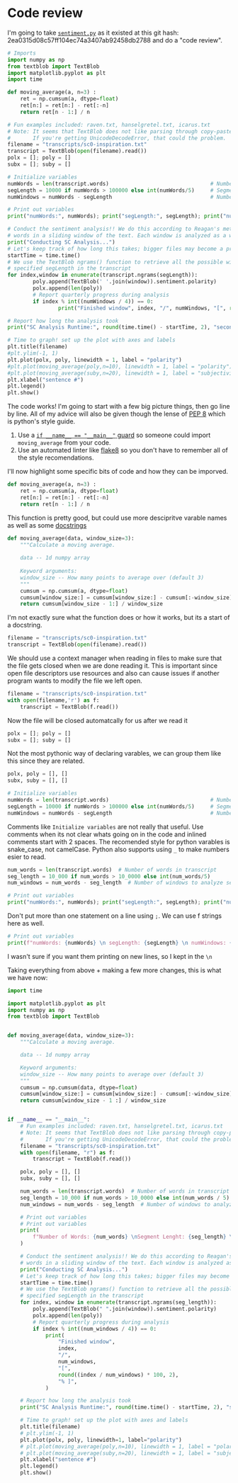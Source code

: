 

# Code review

I'm going to take [`sentiment.py`](https://github.com/cac-s19/story_collider/blob/2ea0315d08c57ff104ec74a3407ab92458db2788/sentiment.py) as it existed at this git hash: 2ea0315d08c57ff104ec74a3407ab92458db2788 and do a "code review".



```py
# Imports
import numpy as np
from textblob import TextBlob
import matplotlib.pyplot as plt
import time

def moving_average(a, n=3) :
    ret = np.cumsum(a, dtype=float)
    ret[n:] = ret[n:] - ret[:-n]
    return ret[n - 1:] / n

# Fun examples included: raven.txt, hanselgretel.txt, icarus.txt
# Note: It seems that TextBlob does not like parsing through copy-pasted end quotes.
#       If you're getting UnicodeDecodeError, that could the problem.
filename = "transcripts/sc0-inspiration.txt"
transcript = TextBlob(open(filename).read())
polx = []; poly = []
subx = []; suby = []

# Initialize variables
numWords = len(transcript.words)                                # Number of words in transcript
segLength = 10000 if numWords > 100000 else int(numWords/5)     # Segment / window length
numWindows = numWords - segLength                               # Number of windows to analyze sentiment from

# Print out variables
print("numWords:", numWords); print("segLength:", segLength); print("numWindows:", numWindows)

# Conduct the sentiment analysis!! We do this according to Reagan's method of gathering all the 
# words in a sliding window of the text. Each window is analyzed as a whole for sentiment.
print("Conducting SC Analysis...")
# Let's keep track of how long this takes; bigger files may become a problem
startTime = time.time()
# We use the TextBlob ngrams() function to retrieve all the possible windows of our 
# specified segLength in the transcript
for index,window in enumerate(transcript.ngrams(segLength)):
        poly.append(TextBlob(' '.join(window)).sentiment.polarity)
        polx.append(len(poly))
        # Report quarterly progress during analysis
        if index % int((numWindows / 4)) == 0:
                print("Finished window", index, "/", numWindows, "[", round((index/numWindows)*100, 2), "% ]")

# Report how long the analysis took
print("SC Analysis Runtime:", round(time.time() - startTime, 2), "seconds")

# Time to graph! set up the plot with axes and labels
plt.title(filename)
#plt.ylim(-1, 1)
plt.plot(polx, poly, linewidth = 1, label = "polarity")
#plt.plot(moving_average(poly,n=10), linewidth = 1, label = "polarity")
#plt.plot(moving_average(suby,n=20), linewidth = 1, label = "subjectivity")
plt.xlabel("sentence #")
plt.legend()
plt.show()
```


The code works! I'm going to start with a few big picture things, then go line by line. All of my advice will also be given though the lense of [PEP 8](https://www.python.org/dev/peps/pep-0008/) which is python's style guide. 
 1. Use a [`if __name__ == "__main__"` guard](https://stackoverflow.com/a/419185) so someone could import `moving_average` from your code. 
 1. Use an automated linter like [flake8](http://flake8.pycqa.org/en/latest/) so you don't have to remember all of the style recomendations.

I'll now highlight some specific bits of code and how they can be imporved.
```py
def moving_average(a, n=3) :
    ret = np.cumsum(a, dtype=float)
    ret[n:] = ret[n:] - ret[:-n]
    return ret[n - 1:] / n
```
This function is pretty good, but could use more descipritve varable names as well as some [docstrings](https://www.python.org/dev/peps/pep-0257/#what-is-a-docstring) 


```py
def moving_average(data, window_size=3):
    """Calculate a moving average.
    
    data -- 1d numpy array
    
    Keyword arguments:
    window_size -- How many points to average over (default 3)
    """
    cumsum = np.cumsum(a, dtype=float)
    cumsum[window_size:] = cumsum[window_size:] - cumsum[:-window_size]
    return cumsum[window_size - 1:] / window_size
```

I'm not exactly sure what the function does or how it works, but its a start of a docstring.

```py
filename = "transcripts/sc0-inspiration.txt"
transcript = TextBlob(open(filename).read())
```

We should use a context manager when reading in files to make sure that the file gets closed when we are done reading it. This is important since open file descriptors use resources and also can cause issues if another program wants to modify the file we left open.

```py
filename = "transcripts/sc0-inspiration.txt"
with open(filename,'r') as f:
    transcript = TextBlob(f.read())
```

Now the file will be closed automatcally for us after we read it

```py
polx = []; poly = []
subx = []; suby = []
```

Not the most pythonic way of declaring varables, we can group them like this since they are related.

```py
polx, poly = [], []
subx, suby = [], []
```

```py
# Initialize variables
numWords = len(transcript.words)                                # Number of words in transcript
segLength = 10000 if numWords > 100000 else int(numWords/5)     # Segment / window length
numWindows = numWords - segLength                               # Number of windows to analyze sentiment from
```
Comments like `Initialize variables` are not really that useful. Use comments when its not clear whats going on in the code and inlined comments start with 2 spaces. The recomended style for python varables is snake_case, not camelCase. Python also supports using `_` to make numbers esier to read.

```py
num_words = len(transcript.words)  # Number of words in transcript                               
seg_length = 10_000 if num_words > 10_0000 else int(num_words/5) 
num_windows = num_words - seg_length  # Number of windows to analyze sentiment from
```



```py
# Print out variables
print("numWords:", numWords); print("segLength:", segLength); print("numWindows:", numWindows)
```

Don't put more than one statement on a line using `;`. We can use f strings here as well.

```py
# Print out variables
print(f"numWords: {numWords} \n segLength: {segLength} \n numWindows: {numWindows})
```

I wasn't sure if you want them printing on new lines, so I kept in the `\n`

Taking everything from above + making a few more changes, this is what we have now:

```py
import time

import matplotlib.pyplot as plt
import numpy as np
from textblob import TextBlob


def moving_average(data, window_size=3):
    """Calculate a moving average.

    data -- 1d numpy array

    Keyword arguments:
    window_size -- How many points to average over (default 3)
    """
    cumsum = np.cumsum(data, dtype=float)
    cumsum[window_size:] = cumsum[window_size:] - cumsum[:-window_size]
    return cumsum[window_size - 1 :] / window_size


if __name__ == "__main__":
    # Fun examples included: raven.txt, hanselgretel.txt, icarus.txt
    # Note: It seems that TextBlob does not like parsing through copy-pasted end quotes.
    #       If you're getting UnicodeDecodeError, that could the problem.
    filename = "transcripts/sc0-inspiration.txt"
    with open(filename, "r") as f:
        transcript = TextBlob(f.read())

    polx, poly = [], []
    subx, suby = [], []

    num_words = len(transcript.words)  # Number of words in transcript
    seg_length = 10_000 if num_words > 10_0000 else int(num_words / 5)
    num_windows = num_words - seg_length  # Number of windows to analyze sentiment from

    # Print out variables
    # Print out variables
    print(
        f"Number of Words: {num_words} \nSegment Lenght: {seg_length} \nNumber of Windows: {num_windows}"
    )

    # Conduct the sentiment analysis!! We do this according to Reagan's method of gathering all the
    # words in a sliding window of the text. Each window is analyzed as a whole for sentiment.
    print("Conducting SC Analysis...")
    # Let's keep track of how long this takes; bigger files may become a problem
    startTime = time.time()
    # We use the TextBlob ngrams() function to retrieve all the possible windows of our
    # specified segLength in the transcript
    for index, window in enumerate(transcript.ngrams(seg_length)):
        poly.append(TextBlob(" ".join(window)).sentiment.polarity)
        polx.append(len(poly))
        # Report quarterly progress during analysis
        if index % int((num_windows / 4)) == 0:
            print(
                "Finished window",
                index,
                "/",
                num_windows,
                "[",
                round((index / num_windows) * 100, 2),
                "% ]",
            )

    # Report how long the analysis took
    print("SC Analysis Runtime:", round(time.time() - startTime, 2), "seconds")

    # Time to graph! set up the plot with axes and labels
    plt.title(filename)
    # plt.ylim(-1, 1)
    plt.plot(polx, poly, linewidth=1, label="polarity")
    # plt.plot(moving_average(poly,n=10), linewidth = 1, label = "polarity")
    # plt.plot(moving_average(suby,n=20), linewidth = 1, label = "subjectivity")
    plt.xlabel("sentence #")
    plt.legend()
    plt.show()
```
